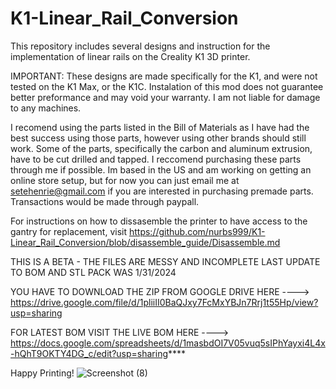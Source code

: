 # K1-Linear_Rail_Conversion
This repository includes several designs and instruction for the implementation of linear rails on the Creality K1 3D printer. 

IMPORTANT: These designs are made specifically for the K1, and were not tested on the K1 Max, or the K1C.
Instalation of this mod does not guarantee better preformance and may void your warranty.
I am not liable for damage to any machines. 

I recomend using the parts listed in the Bill of Materials as I have had the best success using those parts, however using other brands should still work. 
Some of the parts, specifically the carbon and aluminum extrusion, have to be cut drilled and tapped. I reccomend purchasing these parts through me if possible. Im based in the US and 
am working on getting an online store setup, but for now you can just email me at setehenrie@gmail.com if you are interested in purchasing premade parts. Transactions would be made through paypall.

For instructions on how to dissasemble the printer to have access to the gantry for replacement, visit https://github.com/nurbs999/K1-Linear_Rail_Conversion/blob/disassemble_guide/Disassemble.md


THIS IS A BETA - THE FILES ARE MESSY AND INCOMPLETE LAST UPDATE TO BOM AND STL PACK WAS 1/31/2024

YOU HAVE TO DOWNLOAD THE ZIP FROM GOOGLE DRIVE HERE ----> https://drive.google.com/file/d/1pliiII0BaQJxy7FcMxYBJn7Rrj1t55Hp/view?usp=sharing

FOR LATEST BOM VISIT THE LIVE BOM HERE ----> https://docs.google.com/spreadsheets/d/1masbdOI7V05vuq5sIPhYayxi4L4x-hQhT9OKTY4DG_c/edit?usp=sharing****

Happy Printing!
![Screenshot (8)](https://github.com/SeteHenrie/K1-Linear_Rail_Conversion/assets/155045684/13367960-0a04-405a-8efa-f18ac898944d)
